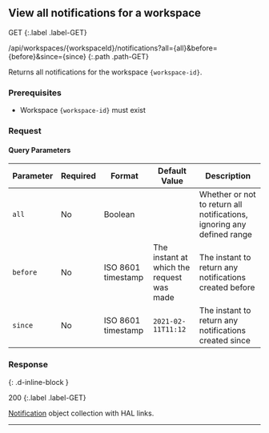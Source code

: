 ## View all notifications for a workspace

GET
{:.label .label-GET}

/api/workspaces/{workspaceId}/notifications?all={all}&before={before}&since={since}
{:.path .path-GET}

Returns all notifications for the workspace `{workspace-id}`.

### Prerequisites
- Workspace `{workspace-id}` must exist

### Request
#### Query Parameters

Parameter | Required | Format | Default Value | Description
--------- | -------- | ------ | ------------- | -----------
`all` | No | Boolean | | Whether or not to return all notifications, ignoring any defined range
`before` | No | ISO 8601 timestamp | The instant at which the request was made | The instant to return any notifications created before
`since` | No | ISO 8601 timestamp | `2021-02-11T11:12` | The instant to return any notifications created since

### Response
{: .d-inline-block }

200
{:.label .label-GET}

[Notification](#notification) object collection with HAL links.

---
